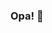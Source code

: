 ### Opa! 👋
<div>
  <src="https://github-readme-stats.vercel.app/api?username=mateusrosa0901&show_icons=true&theme=dark&include_all_commits=true"/>
  <src="https://github-readme-stats.vercel.app/api/top-langs/?username=mateusrosa0901&layout=compact)](https://github.com/anuraghazra/github-readme-stats"/>
</div>
